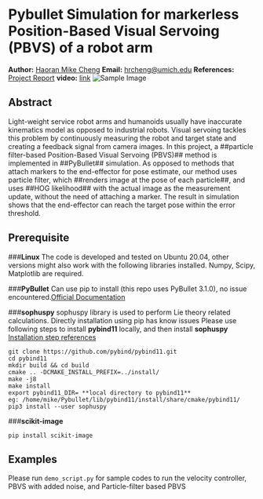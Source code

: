 # Pybullet Simulation for markerless Position-Based Visual Servoing (PBVS) of a robot arm
**Author:** [Haoran Mike Cheng](https://www.linkedin.com/in/hrcheng/)
**Email:** hrcheng@umich.edu
**References:** [Project Report](https://drive.google.com/file/d/1RTxMGtyoRdckZbu1weEqGqMV1YU7K-99/view?usp=sharing)
**video:** [link](https://drive.google.com/file/d/1CJzujuzSmLbED6PKnHZAKvR8Pr7eE_Hm/view?usp=sharing)
![Sample Image](https://drive.google.com/file/d/1SN8ObK_XjMm3gslmQTcdCA_5doAEI9a0/view?usp=sharing)

## Abstract
Light-weight service robot arms and humanoids usually have inaccurate kinematics model as opposed to industrial robots. Visual servoing tackles this problem by continuously measuring the robot and target state and creating a feedback signal from camera images. In this project, a ##particle filter-based Position-Based Visual Servoing (PBVS)## method is implemented in ##PyBullet## simulation. As opposed to methods that attach markers to the end-effector for pose estimate, our method uses particle filter, which ##renders image at the pose of each particle##, and uses ##HOG likelihood## with the actual image as the measurement update, without the need of attaching a marker. The result in simulation shows that the end-effector can reach the target pose within the error threshold. 

## Prerequisite
###**Linux**
The code is developed and tested on Ubuntu 20.04, other versions might also work with the following libraries installed. Numpy, Scipy, Matplotlib are required.

###**PyBullet**
Can use pip to install (this repo uses PyBullet 3.1.0), no issue encountered.[Official Documentation](https://pybullet.org/wordpress/)
 
###**sophuspy**
sophuspy library is used to perform Lie theory related calculations. 
Directly installation using pip has know issues 
Please use following steps to install **pybind11** locally, and then install **sophuspy**
[Installation step references](https://github.com/craigstar/SophusPy/issues/3)
```
git clone https://github.com/pybind/pybind11.git
cd pybind11
mkdir build && cd build
cmake .. -DCMAKE_INSTALL_PREFIX=../install/
make -j8
make install
export pybind11_DIR= **local directory to pybind11**
eg: /home/mike/Pybullet/lib/pybind11/install/share/cmake/pybind11/
pip3 install --user sophuspy
```
###**scikit-image**
```
pip install scikit-image
```
## Examples 
Please run `demo_script.py` for sample codes to run the velocity controller, PBVS with added noise, and Particle-filter based PBVS

